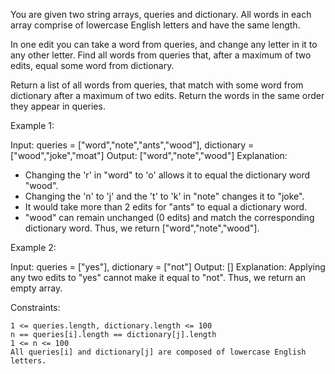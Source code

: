 You are given two string arrays, queries and dictionary. All words in each array comprise of lowercase English letters and have the same length.

In one edit you can take a word from queries, and change any letter in it to any other letter. Find all words from queries that, after a maximum of two edits, equal some word from dictionary.

Return a list of all words from queries, that match with some word from dictionary after a maximum of two edits. Return the words in the same order they appear in queries.

 

Example 1:

Input: queries = ["word","note","ants","wood"], dictionary = ["wood","joke","moat"]
Output: ["word","note","wood"]
Explanation:
- Changing the 'r' in "word" to 'o' allows it to equal the dictionary word "wood".
- Changing the 'n' to 'j' and the 't' to 'k' in "note" changes it to "joke".
- It would take more than 2 edits for "ants" to equal a dictionary word.
- "wood" can remain unchanged (0 edits) and match the corresponding dictionary word.
Thus, we return ["word","note","wood"].

Example 2:

Input: queries = ["yes"], dictionary = ["not"]
Output: []
Explanation:
Applying any two edits to "yes" cannot make it equal to "not". Thus, we return an empty array.

 

Constraints:

    1 <= queries.length, dictionary.length <= 100
    n == queries[i].length == dictionary[j].length
    1 <= n <= 100
    All queries[i] and dictionary[j] are composed of lowercase English letters.

